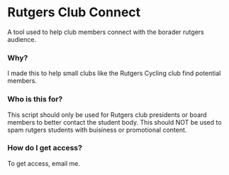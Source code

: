 # Rutgers Club Connect
A tool used to help club members connect with the borader rutgers audience. 

### Why?
I made this to help small clubs like the Rutgers Cycling club find potential members. 

### Who is this for?
This script should only be used for Rutgers club presidents or board members to better contact the student body. This should NOT be used to spam rutgers students with buisiness or promotional content. 

### How do I get access? 
To get access, email me. 
